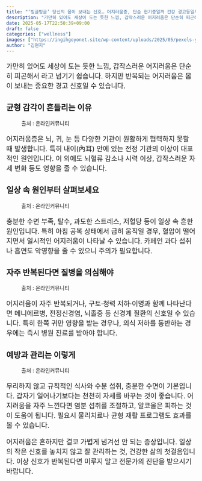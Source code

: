 ```yaml
---
title: "‘빙글빙글’ 당신의 몸이 보내는 신호… 어지러움증, 단순 현기증일까 건강 경고등일까?"
description: "가만히 있어도 세상이 도는 듯한 느낌, 갑작스러운 어지러움은 단순히 피곤해서 라고 넘기기 쉽습니다. 하지만 반복되는 어지러움은 몸이 보내는 중요한 경고 신호일 수 있습니다."
date: 2025-05-17T22:50:39+09:00
draft: false
categories: ["wellness"]
images: ["https://ingihgoyonet.site/wp-content/uploads/2025/05/pexels-yuraforrat-15327168-1024x683.jpg", "https://ingihgoyonet.site/wp-content/uploads/2025/05/pexels-igor-haritanovich-814387-1695052-1-1024x683.jpg", "https://ingihgoyonet.site/wp-content/uploads/2025/05/pexels-rdne-8313438-1024x683.jpg", "https://ingihgoyonet.site/wp-content/uploads/2025/05/pexels-anna-nekrashevich-6604845-683x1024.jpg"]
author: "김현지"
---
```


<p style="font-size:18px">가만히 있어도 세상이 도는 듯한 느낌, 갑작스러운 어지러움은 단순히 피곤해서 라고 넘기기 쉽습니다. 하지만 반복되는 어지러움은 몸이 보내는 중요한 경고 신호일 수 있습니다.</p> <h2 >균형 감각이 흔들리는 이유</h2> <figure ><img src="https://ingihgoyonet.site/wp-content/uploads/2025/05/pexels-yuraforrat-15327168-1024x683.jpg" alt="" style="aspect-ratio:16/9;object-fit:cover"/><figcaption >출처 : 온라인커뮤니티</figcaption></figure> <p style="font-size:18px">어지러움증은 뇌, 귀, 눈 등 다양한 기관이 원활하게 협력하지 못할 때 발생합니다. 특히 내이(內耳) 안에 있는 전정 기관의 이상이 대표적인 원인입니다. 이 외에도 뇌혈류 감소나 시력 이상, 갑작스러운 자세 변화 등도 영향을 줄 수 있습니다.</p> <h2 >일상 속 원인부터 살펴보세요</h2> <figure ><img src="https://ingihgoyonet.site/wp-content/uploads/2025/05/pexels-igor-haritanovich-814387-1695052-1-1024x683.jpg" alt="" style="aspect-ratio:16/9;object-fit:cover"/><figcaption >출처 : 온라인커뮤니티</figcaption></figure> <p style="font-size:18px">충분한 수면 부족, 탈수, 과도한 스트레스, 저혈당 등이 일상 속 흔한 원인입니다. 특히 아침 공복 상태에서 급히 움직일 경우, 혈압이 떨어지면서 일시적인 어지러움이 나타날 수 있습니다. 카페인 과다 섭취나 흡연도 악영향을 줄 수 있으니 주의가 필요합니다.</p> <h2 >자주 반복된다면 질병을 의심해야</h2> <figure ><img src="https://ingihgoyonet.site/wp-content/uploads/2025/05/pexels-rdne-8313438-1024x683.jpg" alt="" style="aspect-ratio:16/9;object-fit:cover"/><figcaption >출처 : 온라인커뮤니티</figcaption></figure> <p style="font-size:18px">어지러움이 자주 반복되거나, 구토·청력 저하·이명과 함께 나타난다면 메니에르병, 전정신경염, 뇌졸중 등 신경계 질환의 신호일 수 있습니다. 특히 한쪽 귀만 영향을 받는 경우나, 의식 저하를 동반하는 경우에는 즉시 병원 진료를 받아야 합니다.</p> <h2 >예방과 관리는 이렇게</h2> <figure ><img src="https://ingihgoyonet.site/wp-content/uploads/2025/05/pexels-anna-nekrashevich-6604845-683x1024.jpg" alt="" style="aspect-ratio:16/9;object-fit:cover"/><figcaption >출처 : 온라인커뮤니티</figcaption></figure> <p style="font-size:18px">무리하지 않고 규칙적인 식사와 수분 섭취, 충분한 수면이 기본입니다. 갑자기 일어나기보다는 천천히 자세를 바꾸는 것이 좋습니다. 어지러움을 자주 느낀다면 염분 섭취를 조절하고, 알코올은 피하는 것이 도움이 됩니다. 필요시 물리치료나 균형 재활 프로그램도 효과를 볼 수 있습니다.</p> <p style="font-size:18px">어지러움은 흔하지만 결코 가볍게 넘겨선 안 되는 증상입니다. 일상의 작은 신호를 놓치지 않고 잘 관리하는 것, 건강한 삶의 첫걸음입니다. 이상 신호가 반복된다면 미루지 말고 전문가의 진단을 받으시기 바랍니다.</p>